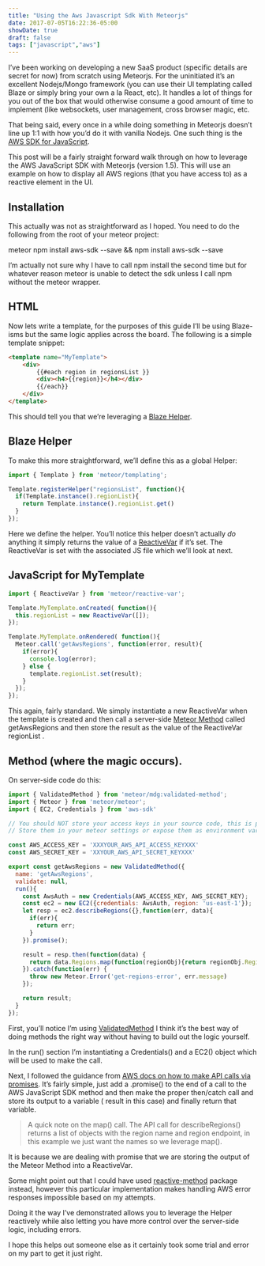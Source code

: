 ```yaml
---
title: "Using the Aws Javascript Sdk With Meteorjs"
date: 2017-07-05T16:22:36-05:00
showDate: true
draft: false 
tags: ["javascript","aws"]
---
```


I’ve been working on developing a new SaaS product (specific details are secret for now) from scratch using Meteorjs. For the uninitiated it’s an excellent Nodejs/Mongo framework (you can use their UI templating called Blaze or simply bring your own a la React, etc). It handles a lot of things for you out of the box that would otherwise consume a good amount of time to implement (like websockets, user management, cross browser magic, etc.

That being said, every once in a while doing something in Meteorjs doesn’t line up 1:1 with how you’d do it with vanilla Nodejs. One such thing is the [AWS SDK for JavaScript](http://docs.aws.amazon.com/sdk-for-javascript/v2/developer-guide/welcome.html).

This post will be a fairly straight forward walk through on how to leverage the AWS JavaScript SDK with Meteorjs (version 1.5). This will use an example on how to display all AWS regions (that you have access to) as a reactive element in the UI.

## **Installation**

This actually was not as straightforward as I hoped. You need to do the following from the root of your meteor project:

meteor npm install aws-sdk --save && npm install aws-sdk --save

I’m actually not sure why I have to call npm install the second time but for whatever reason meteor is unable to detect the sdk unless I call npm without the meteor wrapper.

## **HTML**

Now lets write a template, for the purposes of this guide I’ll be using Blaze-isms but the same logic applies across the board. The following is a simple template snippet:

```html
<template name="MyTemplate">
    <div>      
        {{#each region in regionsList }}      
        <div><h4>{{region}}</h4></div>
        {{/each}}
    </div>
</template>
```

This should tell you that we’re leveraging a [Blaze Helper](http://blazejs.org/guide/spacebars.html).

## **Blaze Helper**

To make this more straightforward, we’ll define this as a global Helper:

```js
import { Template } from 'meteor/templating';

Template.registerHelper("regionsList", function(){
  if(Template.instance().regionList){
    return Template.instance().regionList.get()
  }
});
```

Here we define the helper. You’ll notice this helper doesn’t actually *do* anything it simply returns the value of a [ReactiveVar](https://themeteorchef.com/tutorials/reactive-dict-reactive-vars-and-session-variables) if it’s set. The ReactiveVar is set with the associated JS file which we’ll look at next.

## **JavaScript for MyTemplate**

```js
import { ReactiveVar } from 'meteor/reactive-var'; 

Template.MyTemplate.onCreated( function(){
  this.regionList = new ReactiveVar([]);
});

Template.MyTemplate.onRendered( function(){
  Meteor.call('getAwsRegions', function(error, result){
    if(error){
      console.log(error);
    } else {
      template.regionList.set(result);
    }  
  });
});
```

This again, fairly standard. We simply instantiate a new ReactiveVar when the template is created and then call a server-side [Meteor Method](https://guide.meteor.com/methods.html) called getAwsRegions and then store the result as the value of the ReactiveVar regionList .

## **Method (where the magic occurs).**

On server-side code do this:

```js
import { ValidatedMethod } from 'meteor/mdg:validated-method';
import { Meteor } from 'meteor/meteor';
import { EC2, Credentials } from 'aws-sdk'

// You should NOT store your access keys in your source code, this is purely for demo purposes. 
// Store them in your meteor settings or expose them as environment variables.

const AWS_ACCESS_KEY = 'XXXYOUR_AWS_API_ACCESS_KEYXXX'
const AWS_SECRET_KEY = 'XXYOUR_AWS_API_SECRET_KEYXXX'

export const getAwsRegions = new ValidatedMethod({
  name: 'getAwsRegions',
  validate: null,
  run(){
    const AwsAuth = new Credentials(AWS_ACCESS_KEY, AWS_SECRET_KEY);
    const ec2 = new EC2({credentials: AwsAuth, region: 'us-east-1'});
    let resp = ec2.describeRegions({},function(err, data){
      if(err){
        return err;
      }
    }).promise();

    result = resp.then(function(data) {
      return data.Regions.map(function(regionObj){return regionObj.RegionName})
    }).catch(function(err) {
      throw new Meteor.Error('get-regions-error', err.message)
    });

    return result;
  }
});
```

First, you’ll notice I’m using [ValidatedMethod](https://guide.meteor.com/methods.html#validated-method) I think it’s the best way of doing methods the right way without having to build out the logic yourself.

In the run() section I’m instantiating a Credentials() and a EC2() object which will be used to make the call.

Next, I followed the guidance from [AWS docs on how to make API calls via promises](http://docs.aws.amazon.com/sdk-for-javascript/v2/developer-guide/using-promises.html). It’s fairly simple, just add a .promise() to the end of a call to the AWS JavaScript SDK method and then make the proper then/catch call and store its output to a variable ( result in this case) and finally return that variable.
> A quick note on the map() call. The API call for describeRegions() returns a list of objects with the region name and region endpoint, in this example we just want the names so we leverage map().

It is because we are dealing with promise that we are storing the output of the Meteor Method into a ReactiveVar.

Some might point out that I could have used [reactive-method](https://github.com/stubailo/meteor-reactive-method) package instead, however this particular implementation makes handling AWS error responses impossible based on my attempts.

Doing it the way I’ve demonstrated allows you to leverage the Helper reactively while also letting you have more control over the server-side logic, including errors.

I hope this helps out someone else as it certainly took some trial and error on my part to get it just right.

